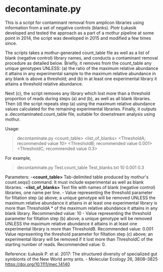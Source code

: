 # decontaminate.py
This is a script for contaminant removal from amplicon libraries using information from a set of negative controls (blanks). Piotr Łukasik developed and tested the approach as a part of a mothur pipeline at some point in 2014, the script was developed in 2015 and modified a few times since. 

The scripts takes a mothur-generated count_table file as well as a list of blank (negative control) library names, and conducts a contaminant removal procedure as detailed below. Briefly, it removes from the count_table any unique genotypes UNLESS:
  (a) the ratio of the maximum relative abundance it attains in any experimental sample to the maximum relative abundance in any blank is above a threshold; and 
  (b) in at least one experimental library it attains a threshold relative abundance.

Next (c), the script removes any library which lost more than a threshold proportion of reads during steps (a) and (b), as well as all blank libraries. Then (d) the script repeats step (a) using the maximum relative abundance values calculated for the remaining experimental libraries. Finally, it outputs a .decontaminated.count_table file, suitable for downstream analysis using mothur.

Usage:
> decontaminate.py <count_table> <list_of_blanks> <ThresholdA; recommended value 10> <ThresholdB; recommended value 0.001> <ThresholdC; recommended value 0.3>

For example, 
> decontaminate.py Test.count_table Test_blanks.txt 10 0.001 0.3

Parameters:
-**<count_table>** Tab-delimited table produced by mothur's count.seqs() command. It must include experimental as well as blank libraries.
-**<list_of_blanks>** Text file with names of blank (negative control) libraries, one name per line.
-**<ThresholdA>** Value representing the threshold parameter for filtation step (a) above; a unique genotype will be removed UNLESS the maximum relative abundance it attains in at least one experimental library is more than ThresholdA * of the maximum relative abundance it attains in any blank library. Recommended value: 10
-**<ThresholdB>** Value representing the threshold parameter for filtation step (b) above; a unique genotype will be removed UNLESS the maximum relative abundance it attains in at least one experimental library is more than ThresholdB. Recommended value: 0.001
**<ThresholdC>** Value representing the threshold parameter for filtation step (c) above; an experimental library will be removed if it lost more than ThresholdC of the starting number of reads. Recommended value: 0.







Reference:
Łukasik P. et al. 2017: The structured diversity of specialized gut symbionts of the New World army ants. -
Molecular Ecology 26, 3808–3825  https://doi.org/10.1111/mec.14140
